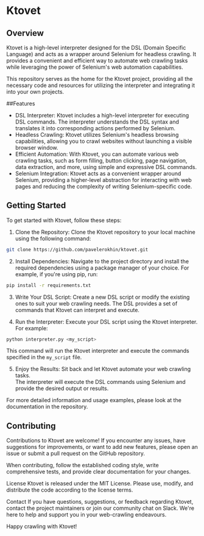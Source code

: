# Ktovet

## Overview
Ktovet is a high-level interpreter designed for the DSL (Domain Specific Language) and acts as a wrapper around Selenium for headless crawling. It provides a convenient and efficient way to automate web crawling tasks while leveraging the power of Selenium's web automation capabilities.

This repository serves as the home for the Ktovet project, providing all the necessary code and resources for utilizing the interpreter and integrating it into your own projects.

##Features
- DSL Interpreter: Ktovet includes a high-level interpreter for executing DSL commands. The 
interpreter understands the DSL syntax and translates it into corresponding actions performed by Selenium.
- Headless Crawling: Ktovet utilizes Selenium's headless browsing capabilities, allowing you to 
  crawl websites without launching a visible browser window.
- Efficient Automation: With Ktovet, you can automate various web crawling tasks, such as form 
  filling, button clicking, page navigation, data extraction, and more, using simple and expressive DSL commands.
- Selenium Integration: Ktovet acts as a convenient wrapper around Selenium, providing a 
  higher-level abstraction for interacting with web pages and reducing the complexity of writing Selenium-specific code.

## Getting Started
To get started with Ktovet, follow these steps:

1. Clone the Repository: Clone the Ktovet repository to your local machine using the following 
command:
```bash
git clone https://github.com/pavelerokhin/ktovet.git
```
2. Install Dependencies: Navigate to the project directory and install the required dependencies 
using a package manager of your choice. For example, if you're using pip, run:

```bash
pip install -r requirements.txt
```
3. Write Your DSL Script: Create a new DSL script or modify the existing ones to suit your web 
crawling needs. The DSL provides a set of commands that Ktovet can interpret and execute.

4. Run the Interpreter: Execute your DSL script using the Ktovet interpreter. For example:

```bash
python interpreter.py <my_script>
```
This command will run the Ktovet interpreter and execute the commands specified in the 
`my_script` file.

5. Enjoy the Results: Sit back and let Ktovet automate your web crawling tasks.  
The interpreter will execute the DSL commands using Selenium and provide the desired output or results.

For more detailed information and usage examples, please look at the documentation in the repository.

## Contributing
Contributions to Ktovet are welcome! If you encounter any issues, have suggestions for improvements, or want to add new features, please open an issue or submit a pull request on the GitHub repository.

When contributing, follow the established coding style, write comprehensive tests, and provide clear documentation for your changes.

License
Ktovet is released under the MIT License. Please use, modify, and distribute the code according to the license terms.

Contact
If you have questions, suggestions, or feedback regarding Ktovet, contact the project maintainers or join our community chat on Slack. We're here to help and support you in your web-crawling endeavours.

Happy crawling with Ktovet!
